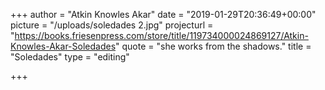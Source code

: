 +++
author = "Atkin Knowles Akar"
date = "2019-01-29T20:36:49+00:00"
picture = "/uploads/soledades 2.jpg"
projecturl = "https://books.friesenpress.com/store/title/119734000024869127/Atkin-Knowles-Akar-Soledades"
quote = "she works from the shadows."
title = "Soledades"
type = "editing"

+++

